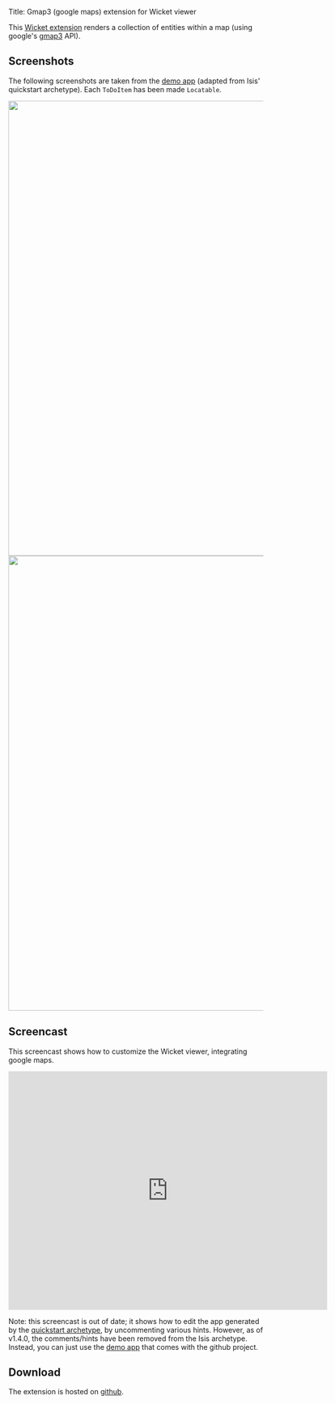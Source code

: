 Title: Gmap3 (google maps) extension for Wicket viewer

This [Wicket extension](https://github.com/danhaywood/isis-wicket-gmap3) renders a collection of entities within a map (using google's [gmap3](https://developers.google.com/maps/documentation/javascript/) API).

## Screenshots

The following screenshots are taken from the [demo app](https://github.com/danhaywood/isis-wicket-gmap3/tree/master/zzzdemo) (adapted from Isis' quickstart archetype).  Each `ToDoItem` has been made `Locatable`.

<img src="https://raw.github.com/danhaywood/isis-wicket-gmap3/master/images/screenshot-1.png" style="width: 900px;"/>

<img src="https://raw.github.com/danhaywood/isis-wicket-gmap3/master/images/screenshot-2.png" style="width: 900px;"/>


## <a name="screencast"></a>Screencast

This screencast shows how to customize the Wicket viewer, integrating google maps.

<iframe width="630" height="472" src="http://www.youtube.com/embed/9o5zAME8LrM" frameborder="0" allowfullscreen></iframe>

Note: this screencast is out of date; it shows how to edit the app generated by the [quickstart archetype](../../../../intro/getting-started/quickstart-archetype.html), by uncommenting various hints.  However, as of v1.4.0, the comments/hints have been removed from the Isis archetype.  Instead, you can just use the [demo app](https://github.com/danhaywood/isis-wicket-gmap3/tree/master/zzzdemo) that comes with the github project.
    
## Download

The extension is hosted on [github](https://github.com/danhaywood/isis-wicket-gmap3).
